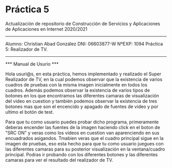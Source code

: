  # Práctica 5

Actualización de repositorio de Construcción de Servicios y Aplicaciones de Aplicaciones en Internet 2020/2021

****************************************************************************************************

Alumno: Christian Abad González
DNI: 06603877-W
NºEXP: 1094
Práctica 5: Realizador de TV.

****************************************************************************************************

*** Manual de Usurio ***

Hola usuri@s, en esta práctica, hemos implementado y realizado el Super Realizador de TV, en la cual podemos observar que la existencia de varios cuadros de pruebas con la misma imagen inicialmente en todos los cuadros. Además podemos observar la existencia de varios tipos de botones en los que encontramos las diferentes camaras de visualización del video en cuestion y también podemos observar la existencia de tres botones mas que son el encencido y apagado de fuentes de video y por ultimo el botón de test.

Para que tu como usuario puedes probar dicho programa, primeramente deberas encender las fuentes de la imagen haciendo click en el boton de "SRC ON" y veras como los videos en cuestion van aparenciendo en sus encuadrados asigandos. Tmabien veras que el cuadro principal sigue en la imagen de pruebas, eso esta hecho para que tu como usuario juegues con las diferentes camaras para su posterior visualización en la ventana/cuadro principal. Podras ir probando con los diferentes botones y las diferentes camaras para ver el resultado del realizador de TV.